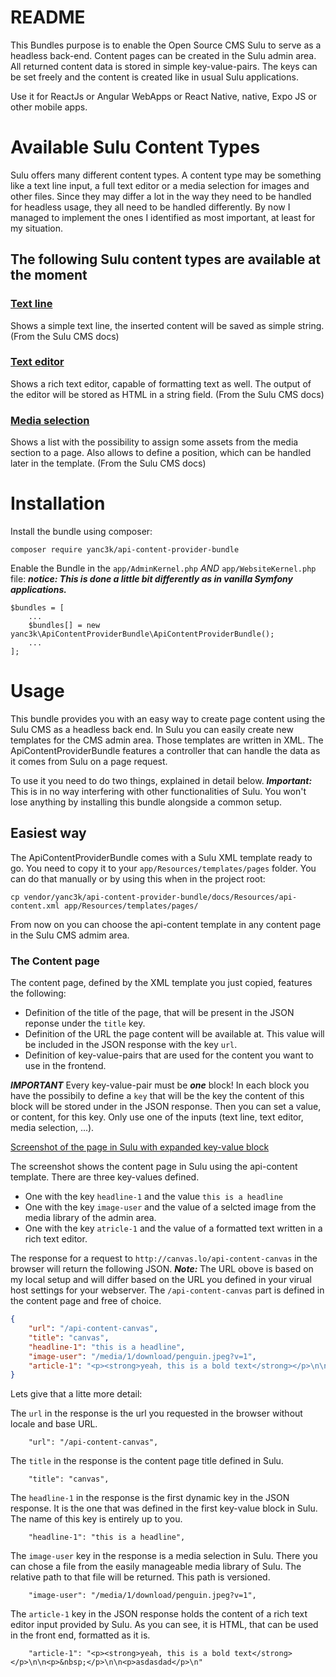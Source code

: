README
======

This Bundles purpose is to enable the Open Source CMS Sulu to serve as a headless back-end.
Content pages can be created in the Sulu admin area. All returned content data is stored in simple key-value-pairs.
The keys can be set freely and the content is created like in usual Sulu applications.

Use it for ReactJs or Angular WebApps or React Native, native, Expo JS or other mobile apps.

# Available Sulu Content Types

Sulu offers many different content types. A content type may be something like a text line input, a full text editor or a media selection for images and other files.
Since they may differ a lot in the way they need to be handled for headless usage, they all need to be handled differently.
By now I managed to implement the ones I identified as most important, at least for my situation.

## The following Sulu content types are available at the moment

### [Text line](http://docs.sulu.io/en/latest/reference/content-types/text_line.html)

Shows a simple text line, the inserted content will be saved as simple string. (From the Sulu CMS docs)

### [Text editor](http://docs.sulu.io/en/latest/reference/content-types/text_editor.html)

Shows a rich text editor, capable of formatting text as well. The output of the editor will be stored as HTML in a string field. (From the Sulu CMS docs)

### [Media selection](http://docs.sulu.io/en/latest/reference/content-types/media_selection.html)

Shows a list with the possibility to assign some assets from the media section to a page. Also allows to define a position, which can be handled later in the template. (From the Sulu CMS docs)

# Installation

Install the bundle using composer:
```
composer require yanc3k/api-content-provider-bundle
```

Enable the Bundle in the `app/AdminKernel.php` *AND* `app/WebsiteKernel.php` file:
___notice: This is done a little bit differently as in vanilla Symfony applications.___
```
$bundles = [
    ...
	$bundles[] = new yanc3k\ApiContentProviderBundle\ApiContentProviderBundle();
    ...
];
```

# Usage

This bundle provides you with an easy way to create page content using the Sulu CMS as a headless back end.
In Sulu you can easily create new templates for the CMS admin area. Those templates are written in XML.
The ApiContentProviderBundle features a controller that can handle the data as it comes from Sulu on a page request.

To use it you need to do two things, explained in detail below. ___Important:___ This is in no way interfering with other functionalities of Sulu.
You won't lose anything by installing this bundle alongside a common setup.

## Easiest way

The ApiContentProviderBundle comes with a Sulu XML template ready to go. You need to copy it to your `app/Resources/templates/pages` folder.
You can do that manually or by using this when in the project root:

```
cp vendor/yanc3k/api-content-provider-bundle/docs/Resources/api-content.xml app/Resources/templates/pages/
```

From now on you can choose the api-content template in any content page in the Sulu CMS admim area.

### The Content page

The content page, defined by the XML template you just copied, features the following:

* Definition of the title of the page, that will be present in the JSON reponse under the `title` key.
* Definition of the URL the page content will be available at. This value will be included in the JSON response with the key `url`.
* Definition of key-value-pairs that are used for the content you want to use in the frontend.

___IMPORTANT___
Every key-value-pair must be ___one___ block! In each block you have the possibily to define a `key` that will be the key the content of this block will be stored under in the JSON response.
Then you can set a value, or content, for this key. Only use one of the inputs (text line, text editor, media selection, ...).

[Screenshot of the page in Sulu with expanded key-value block](./docs/Resources/screenshot-text-editor.png)

The screenshot shows the content page in Sulu using the api-content template. There are three key-values defined.

* One with the key `headline-1` and the value `this is a headline`
* One with the key `image-user` and the value of a selcted image from the media library of the admin area.
* One with the key `atricle-1` and the value of a formatted text written in a rich text editor.

The response for a request to `http://canvas.lo/api-content-canvas` in the browser will return the following JSON.
___Note:___ The URL obove is based on my local setup and will differ based on the URL you defined in your virual host settings for your webserver. The `/api-content-canvas` part is defined in the content page and free of choice.

```json
{
    "url": "/api-content-canvas",
    "title": "canvas",
	"headline-1": "this is a headline",
    "image-user": "/media/1/download/penguin.jpeg?v=1",
    "article-1": "<p><strong>yeah, this is a bold text</strong></p>\n\n<p>&nbsp;</p>\n\n<p>asdasdad</p>\n"
}
```

Lets give that a litte more detail:

The `url` in the response is the url you requested in the browser without locale and base URL.
```
    "url": "/api-content-canvas",
```

The `title` in the response is the content page title defined in Sulu.
```
	"title": "canvas",
```

The `headline-1` in the response is the first dynamic key in the JSON response.
It is the one that was defined in the first key-value block in Sulu. The name of this key is entirely up to you.
```
    "headline-1": "this is a headline",
```

The `image-user` key in the response is a media selection in Sulu. There you can chose a file from the easily manageable media library of Sulu. The relative path to that file will be returned. This path is versioned.
```
    "image-user": "/media/1/download/penguin.jpeg?v=1",
```

The `article-1` key in the JSON response holds the content of a rich text editor input provided by Sulu. As you can see, it is HTML, that can be used in the front end, formatted as it is.
```
    "article-1": "<p><strong>yeah, this is a bold text</strong></p>\n\n<p>&nbsp;</p>\n\n<p>asdasdad</p>\n"
```
